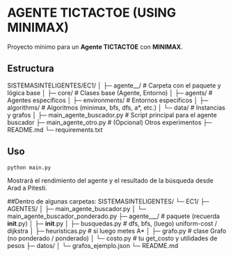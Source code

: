 # AGENTE TICTACTOE (USING MINIMAX)

Proyecto mínimo para un **Agente TICTACTOE** con **MINIMAX**.

## Estructura
SISTEMASINTELIGENTES/EC1/
│
├─ agente__/              # Carpeta con el paquete y lógica base
│   ├─ core/              # Clases base (Agente, Entorno)
│   ├─ agents/            # Agentes específicos
│   ├─ environments/      # Entornos específicos
│   ├─ algorithms/        # Algoritmos (minimax, bfs, dfs, a*, etc.)
│   └─ data/              # Instancias y grafos
│
├─ main_agente_buscador.py # Script principal para el agente buscador
├─ main_agente_otro.py     # (Opcional) Otros experimentos
├─ README.md
└─ requirements.txt

## Uso
```bash
python main.py
```
Mostrará el rendimiento del agente y el resultado de la búsqueda desde Arad a Pitesti.





##Dentro de algunas carpetas:
SISTEMASINTELIGENTES/
└─ EC1/
   ├─ AGENTES/
   │  ├─ main_agente_buscador.py
   │  └─ main_agente_buscador_ponderado.py
   ├─ agente___/                 # paquete (recuerda __init__.py)
   │  ├─ __init__.py
   │  ├─ busquedas.py            # dfs, bfs, (luego) uniform-cost / dijkstra
   │  ├─ heuristicas.py          # si luego metes A*
   │  ├─ grafo.py                # clase Grafo (no ponderado / ponderado)
   │  └─ costo.py                # tu get_costo y utilidades de pesos
   ├─ datos/
   │  └─ grafos_ejemplo.json
   └─ README.md